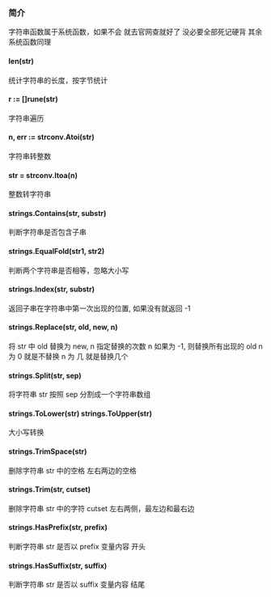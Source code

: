 ### 简介

字符串函数属于系统函数，如果不会 就去官网查就好了 没必要全部死记硬背
其余系统函数同理

#### len(str)
统计字符串的长度，按字节统计

#### r := []rune(str)
字符串遍历

#### n, err := strconv.Atoi(str)
字符串转整数

#### str = strconv.Itoa(n)
整数转字符串

#### strings.Contains(str, substr)
判断字符串是否包含子串

#### strings.EqualFold(str1, str2)
判断两个字符串是否相等，忽略大小写

#### strings.Index(str, substr)
返回子串在字符串中第一次出现的位置, 如果没有就返回 -1


#### strings.Replace(str, old, new, n)  
将 str 中 old 替换为 new, n 指定替换的次数
n 如果为 -1, 则替换所有出现的 old
n 为 0 就是不替换
n 为 几 就是替换几个

#### strings.Split(str, sep)
将字符串 str 按照 sep 分割成一个字符串数组

#### strings.ToLower(str)  strings.ToUpper(str)
大小写转换


#### strings.TrimSpace(str)
删除字符串 str 中的空格 左右两边的空格


#### strings.Trim(str, cutset)
删除字符串 str 中的字符 cutset 左右两侧，最左边和最右边


#### strings.HasPrefix(str, prefix)
判断字符串 str 是否以 prefix 变量内容 开头

#### strings.HasSuffix(str, suffix)
判断字符串 str 是否以 suffix 变量内容 结尾